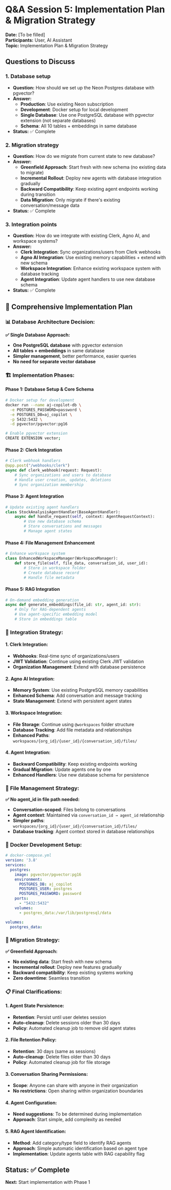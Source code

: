 # Q&A Session 5: Implementation Plan & Migration Strategy

**Date:** [To be filled]  
**Participants:** User, AI Assistant  
**Topic:** Implementation Plan & Migration Strategy

## Questions to Discuss

### 1. Database setup
- **Question:** How should we set up the Neon Postgres database with pgvector?
- **Answer:**
  - **Production**: Use existing Neon subscription
  - **Development**: Docker setup for local development
  - **Single Database**: Use one PostgreSQL database with pgvector extension (not separate databases)
  - **Schema**: All 10 tables + embeddings in same database
- **Status:** ✅ Complete

### 2. Migration strategy
- **Question:** How do we migrate from current state to new database?
- **Answer:**
  - **Greenfield Approach**: Start fresh with new schema (no existing data to migrate)
  - **Incremental Rollout**: Deploy new agents with database integration gradually
  - **Backward Compatibility**: Keep existing agent endpoints working during transition
  - **Data Migration**: Only migrate if there's existing conversation/message data
- **Status:** ✅ Complete

### 3. Integration points
- **Question:** How do we integrate with existing Clerk, Agno AI, and workspace systems?
- **Answer:**
  - **Clerk Integration**: Sync organizations/users from Clerk webhooks
  - **Agno AI Integration**: Use existing memory capabilities + extend with new schema
  - **Workspace Integration**: Enhance existing workspace system with database tracking
  - **Agent Integration**: Update agent handlers to use new database schema
- **Status:** ✅ Complete

## 🚀 **Comprehensive Implementation Plan**

### 📊 **Database Architecture Decision:**
**✅ Single Database Approach:**
- **One PostgreSQL database** with pgvector extension
- **All tables + embeddings** in same database
- **Simpler management**, better performance, easier queries
- **No need for separate vector database**

### 🏗️ **Implementation Phases:**

#### **Phase 1: Database Setup & Core Schema**
```bash
# Docker setup for development
docker run --name aj-copilot-db \
  -e POSTGRES_PASSWORD=password \
  -e POSTGRES_DB=aj_copilot \
  -p 5432:5432 \
  -d pgvector/pgvector:pg16

# Enable pgvector extension
CREATE EXTENSION vector;
```

#### **Phase 2: Clerk Integration**
```python
# Clerk webhook handlers
@app.post("/webhooks/clerk")
async def clerk_webhook(request: Request):
    # Sync organizations and users to database
    # Handle user creation, updates, deletions
    # Sync organization membership
```

#### **Phase 3: Agent Integration**
```python
# Update existing agent handlers
class StockAnalysisAgentHandler(BaseAgentHandler):
    async def handle_request(self, context: AgentRequestContext):
        # Use new database schema
        # Store conversations and messages
        # Manage agent states
```

#### **Phase 4: File Management Enhancement**
```python
# Enhance workspace system
class EnhancedWorkspaceManager(WorkspaceManager):
    def store_file(self, file_data, conversation_id, user_id):
        # Store in workspace folder
        # Create database record
        # Handle file metadata
```

#### **Phase 5: RAG Integration**
```python
# On-demand embedding generation
async def generate_embeddings(file_id: str, agent_id: str):
    # Only for RAG-dependent agents
    # Use agent-specific embedding model
    # Store in embeddings table
```

### 🔗 **Integration Strategy:**

#### **1. Clerk Integration:**
- **Webhooks**: Real-time sync of organizations/users
- **JWT Validation**: Continue using existing Clerk JWT validation
- **Organization Management**: Extend with database persistence

#### **2. Agno AI Integration:**
- **Memory System**: Use existing PostgreSQL memory capabilities
- **Enhanced Schema**: Add conversation and message tracking
- **State Management**: Extend with persistent agent states

#### **3. Workspace Integration:**
- **File Storage**: Continue using `@workspaces` folder structure
- **Database Tracking**: Add file metadata and relationships
- **Enhanced Paths**: `workspaces/{org_id}/{user_id}/{conversation_id}/files/`

#### **4. Agent Integration:**
- **Backward Compatibility**: Keep existing endpoints working
- **Gradual Migration**: Update agents one by one
- **Enhanced Handlers**: Use new database schema for persistence

### 📁 **File Management Strategy:**
**✅ No agent_id in file path needed:**
- **Conversation-scoped**: Files belong to conversations
- **Agent context**: Maintained via `conversation_id → agent_id` relationship
- **Simpler paths**: `workspaces/{org_id}/{user_id}/{conversation_id}/files/`
- **Database tracking**: Agent context stored in database relationships

### 🐳 **Docker Development Setup:**
```yaml
# docker-compose.yml
version: '3.8'
services:
  postgres:
    image: pgvector/pgvector:pg16
    environment:
      POSTGRES_DB: aj_copilot
      POSTGRES_USER: postgres
      POSTGRES_PASSWORD: password
    ports:
      - "5432:5432"
    volumes:
      - postgres_data:/var/lib/postgresql/data

volumes:
  postgres_data:
```

### 🔄 **Migration Strategy:**
**✅ Greenfield Approach:**
- **No existing data**: Start fresh with new schema
- **Incremental rollout**: Deploy new features gradually
- **Backward compatibility**: Keep existing systems working
- **Zero downtime**: Seamless transition

### 📋 **Final Clarifications:**

#### **1. Agent State Persistence:**
- **Retention**: Persist until user deletes session
- **Auto-cleanup**: Delete sessions older than 30 days
- **Policy**: Automated cleanup job to remove old agent states

#### **2. File Retention Policy:**
- **Retention**: 30 days (same as sessions)
- **Auto-cleanup**: Delete files older than 30 days
- **Policy**: Automated cleanup job for file storage

#### **3. Conversation Sharing Permissions:**
- **Scope**: Anyone can share with anyone in their organization
- **No restrictions**: Open sharing within organization boundaries

#### **4. Agent Configuration:**
- **Need suggestions**: To be determined during implementation
- **Approach**: Start simple, add complexity as needed

#### **5. RAG Agent Identification:**
- **Method**: Add category/type field to identify RAG agents
- **Approach**: Simple automatic identification based on agent type
- **Implementation**: Update agents table with RAG capability flag

## Status: ✅ Complete
**Next:** Start implementation with Phase 1
